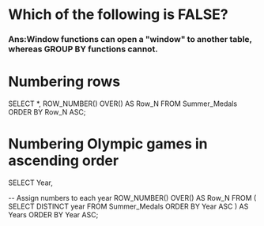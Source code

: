 #  Which of the following is FALSE?
### Ans:Window functions can open a "window" to another table, whereas GROUP BY functions cannot.

# Numbering rows
SELECT
  *,
  ROW_NUMBER() OVER() AS Row_N
FROM Summer_Medals
ORDER BY Row_N ASC;

# Numbering Olympic games in ascending order
SELECT
  Year,

  -- Assign numbers to each year
  ROW_NUMBER() OVER() AS Row_N
FROM (
  SELECT DISTINCT year
  FROM Summer_Medals
  ORDER BY Year ASC
) AS Years
ORDER BY Year ASC;
